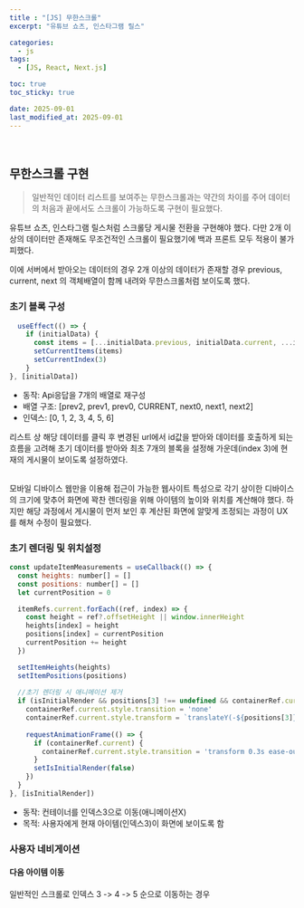 ```yaml
---
title : "[JS] 무한스크롤"
excerpt: "유튜브 쇼츠, 인스타그램 릴스"

categories:
  - js
tags:
  - [JS, React, Next.js]

toc: true
toc_sticky: true

date: 2025-09-01
last_modified_at: 2025-09-01
---
```

<br>

## 무한스크롤 구현

> 일반적인 데이터 리스트를 보여주는 무한스크롤과는 약간의 차이를 주어 데이터의 처음과 끝에서도 스크롤이 가능하도록 구현이 필요했다.

유튜브 쇼츠, 인스타그램 릴스처럼 스크롤당 게시물 전환을 구현해야 했다. 다만 2개 이상의 데이터만 존재해도 무조건적인 스크롤이 필요했기에 백과 프론트 모두 적용이 불가피했다.

이에 서버에서 받아오는 데이터의 경우 2개 이상의 데이터가 존재할 경우 previous, current, next 의 객체배열이 함께 내려와 무한스크롤처럼 보이도록 했다.

### 초기 블록 구성

```js
  useEffect(() => {
    if (initialData) {
      const items = [...initialData.previous, initialData.current, ...initialData.next]
      setCurrentItems(items)
      setCurrentIndex(3)
    }
}, [initialData])
```
- 동작: Api응답을 7개의 배열로 재구성
- 배열 구조: [prev2, prev1, prev0, CURRENT, next0, next1, next2]
- 인덱스: [0, 1, 2, 3, 4, 5, 6]

리스트 상 해당 데이터를 클릭 후 변경된 url에서 id값을 받아와 데이터를 호출하게 되는 흐름을 고려해 
초기 데이터를 받아와 최초 7개의 블록을 설정해 가운데(index 3)에 현재의 게시물이 보이도록 설정하였다.

<br/>
모바일 디바이스 웹만을 이용해 접근이 가능한 웹사이트 특성으로 각기 상이한 디바이스의 크기에 맞추어 화면에 꽉찬 렌더링을 위해 아이템의 높이와 위치를 계산해야 했다.
하지만 해당 과정에서 게시물이 먼저 보인 후 계산된 화면에 알맞게 조정되는 과정이 UX를 해쳐 수정이 필요했다.

### 초기 렌더링 및 위치설정

```js
const updateItemMeasurements = useCallback(() => {
  const heights: number[] = []
  const positions: number[] = []
  let currentPosition = 0

  itemRefs.current.forEach((ref, index) => {
    const height = ref?.offsetHeight || window.innerHeight
    heights[index] = height
    positions[index] = currentPosition
    currentPosition += height
  })

  setItemHeights(heights)
  setItemPositions(positions)
  
  //초기 렌더링 시 애니메이션 제거
  if (isInitialRender && positions[3] !== undefined && containerRef.current) {
    containerRef.current.style.transition = 'none'
    containerRef.current.style.transform = `translateY(-${positions[3]}px)`
    
    requestAnimationFrame(() => {
      if (containerRef.current) {
        containerRef.current.style.transition = 'transform 0.3s ease-out'
      }
      setIsInitialRender(false)
    })
  }
}, [isInitialRender])
```
- 동작: 컨테이너를 인덱스3으로 이동(애니메이션X)
- 목적: 사용자에게 현재 아이템(인덱스3)이 화면에 보이도록 함

### 사용자 네비게이션

#### 다음 아이템 이동

일반적인 스크롤로 인덱스 3 -> 4 -> 5 순으로 이동하는 경우

